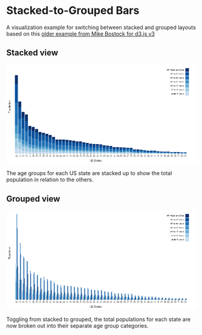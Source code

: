 # Stacked-to-Grouped Bars

A visualization example for switching between stacked and grouped layouts based
on this [older example from Mike Bostock for d3.js v3](https://bl.ocks.org/mbostock/3943967)

## Stacked view

![](https://raw.githubusercontent.com/buruzaemon/d3_stacked_to_grouped/master/stacked.png)

The age groups for each US state are stacked up to show the total population in
relation to the others.

## Grouped view

![](https://raw.githubusercontent.com/buruzaemon/d3_stacked_to_grouped/master/grouped.png)

Toggling from stacked to grouped, the total populations for each state are now
broken out into their separate age group categories. 
